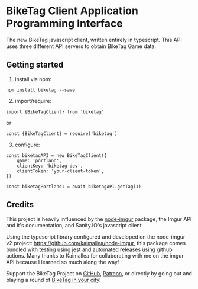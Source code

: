 # BikeTag Client Application Programming Interface

The new BikeTag javascript client, written entirely in typescript. This API uses three different API servers to obtain BikeTag Game data.

## Getting started

1. install via npm:

`npm install biketag --save`

2. import/require:

`import {BikeTagClient} from 'biketag'`

or

`const {BikeTagClient} = require('biketag')`

3. configure:

```
const biketagAPI = new BikeTagClient({
    game: 'portland',
    clientKey: 'biketag-dev',
    clientToken: 'your-client-token',
})

const biketagPortland1 = await biketagAPI.getTag(1)
```

## Credits

This project is heavily influenced by the [node-imgur][node-imgur] package, the Imgur API and it's documentation, and Sanity.IO's javascript client.

Using the typescript library configured and developed on the node-imgur v2 project: https://github.com/kaimallea/node-imgur, this package comes bundled with testing using jest and automated releases using github actions. Many thanks to Kaimallea for collaborating with me on the imgur API because I learned so much along the way!

Support the BikeTag Project on [GitHub][github], [Patreon][patreon], or directly by going out and playing a round of [BikeTag in your city][biketag]!

[github]: https://github.com/sponsors/KenEucker
[patreon]: https://patreon.com/BikeTag
[biketag]: https://biketag.org
[node-imgur]: https://github.com/kaimallea/node-imgur
